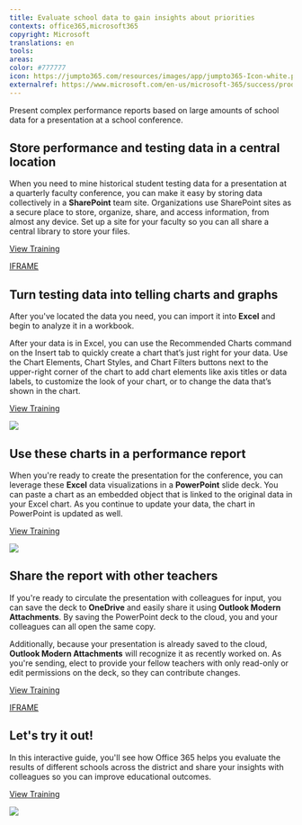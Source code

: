 ```yaml
---
title: Evaluate school data to gain insights about priorities
contexts: office365,microsoft365
copyright: Microsoft
translations: en
tools: 
areas: 
color: #777777
icon: https://jumpto365.com/resources/images/app/jumpto365-Icon-white.png
externalref: https://www.microsoft.com/en-us/microsoft-365/success/productivitylibrary/evaluate-school-data-to-gain-insights-about-priorities
---
```

Present complex performance reports based on large amounts of school data for a presentation at a school conference.


## Store performance and testing data in a central location

When you need to mine historical student testing data for a presentation at a quarterly faculty conference, you can make it easy by storing data collectively in a **SharePoint** team site. Organizations use SharePoint sites as a secure place to store, organize, share, and access information, from almost any device. Set up a site for your faculty so you can all share a central library to store your files.

[View Training](https://support.office.com/en-US/article/Get-started-with-SharePoint-909ec2f0-05c8-4e92-8ad3-3f8b0b6cf261)

[IFRAME](https://www.microsoft.com/en-us/videoplayer/embed/RE1UCma)

## Turn testing data into telling charts and graphs

After you've located the data you need, you can import it into **Excel** and begin to analyze it in a workbook.

After your data is in Excel, you can use the Recommended Charts command on the Insert tab to quickly create a chart that’s just right for your data. Use the Chart Elements, Chart Styles, and Chart Filters buttons next to the upper-right corner of the chart to add chart elements like axis titles or data labels, to customize the look of your chart, or to change the data that’s shown in the chart.

[View Training](https://support.office.com/en-US/article/Create-a-chart-in-Excel-2016-for-Windows-cd131b77-79c7-4537-a438-8db20cea84c0)

![](http://img-prod-cms-rt-microsoft-com.akamaized.net/cms/api/am/imageFileData/RE1NS1X?ver=7827)

## Use these charts in a performance report

When you're ready to create the presentation for the conference, you can leverage these **Excel** data visualizations in a **PowerPoint** slide deck. You can paste a chart as an embedded object that is linked to the original data in your Excel chart. As you continue to update your data, the chart in PowerPoint is updated as well.

[View Training](https://support.office.com/en-US/article/Insert-Excel-data-in-PowerPoint-0690708A-5CE6-41B4-923F-11D57554138D)

![](http://img-prod-cms-rt-microsoft-com.akamaized.net/cms/api/am/imageFileData/RE1NQ8S?ver=80fc)

## Share the report with other teachers

If you're ready to circulate the presentation with colleagues for input, you can save the deck to **OneDrive** and easily share it using **Outlook Modern Attachments**. By saving the PowerPoint deck to the cloud, you and your colleagues can all open the same copy. 

Additionally, because your presentation is already saved to the cloud, **Outlook Modern Attachments** will recognize it as recently worked on. As you're sending, elect to provide your fellow teachers with only read-only or edit permissions on the deck, so they can contribute changes. 

[View Training](https://support.office.com/en-US/article/What-is-OneDrive-for-Business-187f90af-056f-47c0-9656-cc0ddca7fdc2)

[IFRAME](https://www.microsoft.com/en-us/videoplayer/embed/RE1Tugl)

## Let's try it out!

In this interactive guide, you'll see how Office 365 helps you evaluate the results of different schools across the district and share your insights with colleagues so you can improve educational outcomes.

[View Training](http://office365-education.cloudguides.com:80/embed/15u)

![](http://img-prod-cms-rt-microsoft-com.akamaized.net/cms/api/am/imageFileData/RE1MMzC?ver=30fc)

